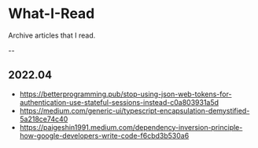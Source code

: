 # What-I-Read
Archive articles that I read.

--

## 2022.04
- https://betterprogramming.pub/stop-using-json-web-tokens-for-authentication-use-stateful-sessions-instead-c0a803931a5d
- https://medium.com/generic-ui/typescript-encapsulation-demystified-5a218ce74c40
- https://paigeshin1991.medium.com/dependency-inversion-principle-how-google-developers-write-code-f6cbd3b530a6
